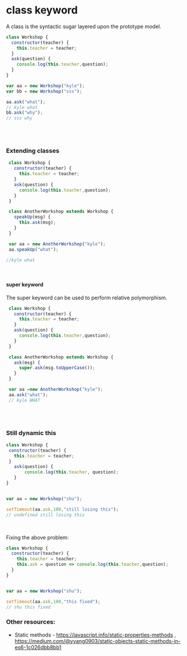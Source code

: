# class keyword
A class is the syntactic sugar layered upon the prototype model.

```javascript
class Workshop {
  constructor(teacher) {
    this.teacher = teacher;
  }
  ask(question) {
    console.log(this.teacher,question);
  }
}

var aa = new Workshop("kyle");
var bb = new Workshop("sss");

aa.ask("what");
// kyle what
bb.ask("why");
// sss why
```

</br></br>
### Extending classes
```javascript
 class Workshop {
   constructor(teacher) {
     this.teacher = teacher;
   }
   ask(question) {
     console.log(this.teacher,question);
   }
 }

 class AnotherWorkshop extends Workshop {
   speakUp(msg) {
     this.ask(msg);
   }
 }

 var aa = new AnotherWorkshop("kyle");
 aa.speakUp("what");

//kyle what
```
</br>

#### super keyword
The super keyword can be used to perform relative polymorphism.
```javascript
 class Workshop {
   constructor(teacher) {
     this.teacher = teacher;
   }
   ask(question) {
     console.log(this.teacher,question);
   }
 }

 class AnotherWorkshop extends Workshop {
   ask(msg) {
     super.ask(msg.toUpperCase());
   }
 }

 var aa =new AnotherWorkshop("kyle");
 aa.ask("what");
 // kyle WHAT 
 ```
 </br></br>
 
 ### Still dynamic this
 
 ```javascript
 class Workshop {
  constructor(teacher) {
    this.teacher = teacher;
  }
    ask(question) {
        console.log(this.teacher, question);
    }
}


var aa = new Workshop("shu");

setTimeout(aa.ask,100,"still losing this");
// undefined still losing this
```
</br>

Fixing the above problem:
```javascript
class Workshop {
  constructor(teacher) {
    this.teacher = teacher;
    this.ask = question => console.log(this.teacher,question);
  }
}


var aa = new Workshop("shu");

setTimeout(aa.ask,100,"this fixed");
// shu this fixed
```

### Other resources:
*  Static methods -  <https://javascript.info/static-properties-methods> , <https://medium.com/@yyang0903/static-objects-static-methods-in-es6-1c026dbb8bb1>
